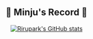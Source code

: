 <div align=center> <h2> 🐥 Minju's Record 🐥 </h2> </div>

<!-- <div align=center> [![Rirupark's github stats](https://github-readme-stats.vercel.app/api?username=rirupark&show_icons=true&theme=cobalt) </div> -->

<div align="center">

[![Rirupark's GitHub stats](https://github-readme-stats.vercel.app/api?username=rirupark&show_icons=true&include_all_commits=true&disable_animations=true&theme=cobalt)](https://github.com/rirupark/github-readme-stats)
  
</div>

<!-- ![Hits](https://hits.seeyoufarm.com/api/count/incr/badge.svg?url=https%3A%2F%2Fgithub.com%2Frirupark&count_bg=%23000000&title_bg=%23000000&icon=github.svg&icon_color=%23FFFFFF&title=hits&edge_flat=false) -->


<!--
**rirupark/rirupark** is a ✨ _special_ ✨ repository because its `README.md` (this file) appears on your GitHub profile.

Here are some ideas to get you started:

- 🔭 I’m currently working on ...
- 🌱 I’m currently learning ...
- 👯 I’m looking to collaborate on ...
- 🤔 I’m looking for help with ...
- 💬 Ask me about ...
- 📫 How to reach me: ...
- 😄 Pronouns: ...
- ⚡ Fun fact: ...
-->
